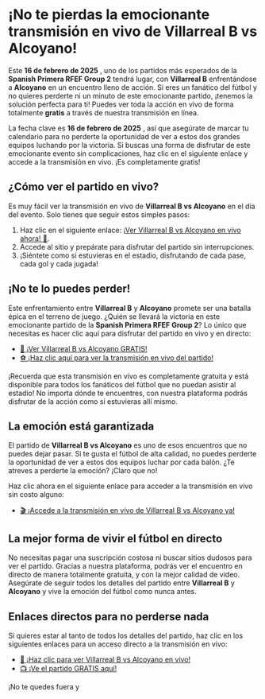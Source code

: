 # ¡No te pierdas la emocionante transmisión en vivo de Villarreal B vs Alcoyano!

Este **16 de febrero de 2025** , uno de los partidos más esperados de la **Spanish Primera RFEF Group 2** tendrá lugar, con **Villarreal B** enfrentándose a **Alcoyano** en un encuentro lleno de acción. Si eres un fanático del fútbol y no quieres perderte ni un minuto de este emocionante partido, ¡tenemos la solución perfecta para ti! Puedes ver toda la acción en vivo de forma totalmente **gratis** a través de nuestra transmisión en línea.

La fecha clave es **16 de febrero de 2025** , así que asegúrate de marcar tu calendario para no perderte la oportunidad de ver a estos dos grandes equipos luchando por la victoria. Si buscas una forma de disfrutar de este emocionante evento sin complicaciones, haz clic en el siguiente enlace y accede a la transmisión en vivo. ¡Es completamente gratis!

## ¿Cómo ver el partido en vivo?

Es muy fácil ver la transmisión en vivo de **Villarreal B vs Alcoyano** en el día del evento. Solo tienes que seguir estos simples pasos:

1. Haz clic en el siguiente enlace: [¡Ver Villarreal B vs Alcoyano en vivo ahora! 🎥](https://tinyurl.com/livestreamfreeo?st=Villarreal+B+vs+Alcoyano&si=gh).
2. Accede al sitio y prepárate para disfrutar del partido sin interrupciones.
3. ¡Siéntete como si estuvieras en el estadio, disfrutando de cada pase, cada gol y cada jugada!

## ¡No te lo puedes perder!

Este enfrentamiento entre **Villarreal B** y **Alcoyano** promete ser una batalla épica en el terreno de juego. ¿Quién se llevará la victoria en este emocionante partido de la **Spanish Primera RFEF Group 2**? Lo único que necesitas es hacer clic aquí para disfrutar del partido en vivo y en directo:

- [🔴 ¡Ver Villarreal B vs Alcoyano GRATIS!](https://tinyurl.com/livestreamfreeo?st=Villarreal+B+vs+Alcoyano&si=gh)
- [⚽ ¡Haz clic aquí para ver la transmisión en vivo del partido!](https://tinyurl.com/livestreamfreeo?st=Villarreal+B+vs+Alcoyano&si=gh)

¡Recuerda que esta transmisión en vivo es completamente gratuita y está disponible para todos los fanáticos del fútbol que no puedan asistir al estadio! No importa dónde te encuentres, con nuestra plataforma podrás disfrutar de la acción como si estuvieras allí mismo.

## La emoción está garantizada

El partido de **Villarreal B vs Alcoyano** es uno de esos encuentros que no puedes dejar pasar. Si te gusta el fútbol de alta calidad, no puedes perderte la oportunidad de ver a estos dos equipos luchar por cada balón. ¿Te atreves a perderte la emoción? ¡Claro que no!

Haz clic ahora en el siguiente enlace para acceder a la transmisión en vivo sin costo alguno:

- [🎬 ¡Accede a la transmisión en vivo de Villarreal B vs Alcoyano ya!](https://tinyurl.com/livestreamfreeo?st=Villarreal+B+vs+Alcoyano&si=gh)

## La mejor forma de vivir el fútbol en directo

No necesitas pagar una suscripción costosa ni buscar sitios dudosos para ver el partido. Gracias a nuestra plataforma, podrás ver el encuentro en directo de manera totalmente gratuita, y con la mejor calidad de video. Asegúrate de seguir todos los detalles del partido entre **Villarreal B** y **Alcoyano** y vive la emoción del fútbol como nunca antes.

## Enlaces directos para no perderse nada

Si quieres estar al tanto de todos los detalles del partido, haz clic en los siguientes enlaces para un acceso directo a la transmisión en vivo:

- [👀 ¡Haz clic para ver Villarreal B vs Alcoyano en vivo!](https://tinyurl.com/livestreamfreeo?st=Villarreal+B+vs+Alcoyano&si=gh)
- [📺 ¡Ve el partido GRATIS aquí!](https://tinyurl.com/livestreamfreeo?st=Villarreal+B+vs+Alcoyano&si=gh)

¡No te quedes fuera y
